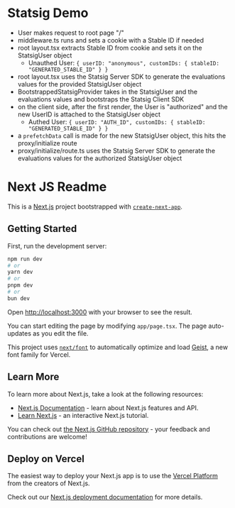
# Statsig Demo

- User makes request to root page "/"
- middleware.ts runs and sets a cookie with a Stable ID if needed
- root layout.tsx extracts Stable ID from cookie and sets it on the StatsigUser object 
  - Unauthed User: `{ userID: "anonymous", customIDs: { stableID: "GENERATED_STABLE_ID" } }`
- root layout.tsx uses the Statsig Server SDK to generate the evaluations values for the provided StatsigUser object
- BootstrappedStatsigProvider takes in the StatsigUser and the evaluations values and bootstraps the Statsig Client SDK
- on the client side, after the first render, the User is "authorized" and the new UserID is attached to the StatsigUser object
  - Authed User: `{ userID: "AUTH_ID", customIDs: { stableID: "GENERATED_STABLE_ID" } }`
- a `prefetchData` call is made for the new StatsigUser object, this hits the proxy/initialize route
- proxy/initialize/route.ts uses the Statsig Server SDK to generate the evaluations values for the authorized StatsigUser object


# Next JS Readme


This is a [Next.js](https://nextjs.org) project bootstrapped with [`create-next-app`](https://nextjs.org/docs/app/api-reference/cli/create-next-app).

## Getting Started

First, run the development server:

```bash
npm run dev
# or
yarn dev
# or
pnpm dev
# or
bun dev
```

Open [http://localhost:3000](http://localhost:3000) with your browser to see the result.

You can start editing the page by modifying `app/page.tsx`. The page auto-updates as you edit the file.

This project uses [`next/font`](https://nextjs.org/docs/app/building-your-application/optimizing/fonts) to automatically optimize and load [Geist](https://vercel.com/font), a new font family for Vercel.

## Learn More

To learn more about Next.js, take a look at the following resources:

- [Next.js Documentation](https://nextjs.org/docs) - learn about Next.js features and API.
- [Learn Next.js](https://nextjs.org/learn) - an interactive Next.js tutorial.

You can check out [the Next.js GitHub repository](https://github.com/vercel/next.js) - your feedback and contributions are welcome!

## Deploy on Vercel

The easiest way to deploy your Next.js app is to use the [Vercel Platform](https://vercel.com/new?utm_medium=default-template&filter=next.js&utm_source=create-next-app&utm_campaign=create-next-app-readme) from the creators of Next.js.

Check out our [Next.js deployment documentation](https://nextjs.org/docs/app/building-your-application/deploying) for more details.

